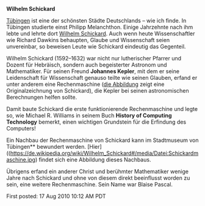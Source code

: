 **Wilhelm Schickard**

[Tübingen](https://de.wikipedia.org/wiki/Tübingen) ist eine der schönsten Städte Deutschlands – wie ich finde. In Tübingen studierte einst Philipp Melanchthon. Einige Jahrzehnte nach ihm lebte und lehrte dort [Wilhelm Schickard](https://de.wikipedia.org/wiki/Wilhelm_Schickard). Auch wenn heute Wissenschaftler wie Richard Dawkins behaupten, Glaube und Wissenschaft seien unvereinbar, so beweisen Leute wie Schickard eindeutig das Gegenteil.

Wilhelm Schickard (1592–1632) war nicht nur lutherischer Pfarrer und Dozent für Hebräisch, sondern auch begeisterter Astronom und Mathematiker. Für seinen Freund **Johannes Kepler**, mit dem er seine Leidenschaft für Wissenschaft genauso teilte wie seinen Glauben, erfand er unter anderem eine Rechenmaschine ([die Abbildung](https://de.wikipedia.org/wiki/Wilhelm_Schickard#/media/Datei:W_Schickard_-_Rechenmaschine_(Skizze_aus_dem_Brief_an_J._Kepler_25.2.1624_HP191).jpg) zeigt eine Originalzeichnung von Schickard), die Kepler bei seinen astronomischen Berechnungen helfen sollte.

Damit baute Schickard die erste funktionierende Rechenmaschine und legte so, wie Michael R. Williams in seinem Buch **History of Computing Technology** bemerkt, einen wichtigen Grundstein für die Erfindung des Computers!

Ein Nachbau der Rechenmaschine von Schickard kann im Stadtmuseum von Tübingen** bewundert werden. [Hier]((https://de.wikipedia.org/wiki/Wilhelm_Schickard#/media/Datei:Schickardmaschine.jpg) findet sich eine Abbildung dieses Nachbaus.

Übrigens erfand ein anderer Christ und berühmter Mathematiker wenige Jahre nach Schickard und ohne von diesem direkt beeinflusst worden zu sein, eine weitere Rechenmaschine. Sein Name war Blaise Pascal.

First posted: 17 Aug 2010 10:12 AM PDT
